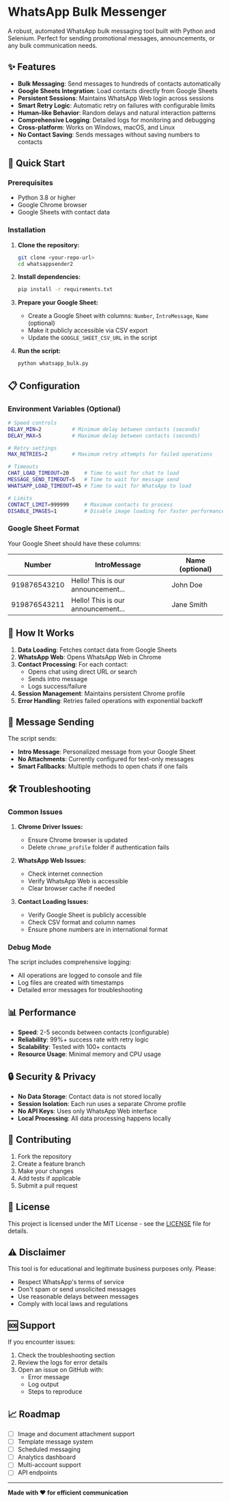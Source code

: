 # WhatsApp Bulk Messenger

A robust, automated WhatsApp bulk messaging tool built with Python and Selenium. Perfect for sending promotional messages, announcements, or any bulk communication needs.

## ✨ Features

- **Bulk Messaging**: Send messages to hundreds of contacts automatically
- **Google Sheets Integration**: Load contacts directly from Google Sheets
- **Persistent Sessions**: Maintains WhatsApp Web login across sessions
- **Smart Retry Logic**: Automatic retry on failures with configurable limits
- **Human-like Behavior**: Random delays and natural interaction patterns
- **Comprehensive Logging**: Detailed logs for monitoring and debugging
- **Cross-platform**: Works on Windows, macOS, and Linux
- **No Contact Saving**: Sends messages without saving numbers to contacts

## 🚀 Quick Start

### Prerequisites

- Python 3.8 or higher
- Google Chrome browser
- Google Sheets with contact data

### Installation

1. **Clone the repository:**
   ```bash
   git clone <your-repo-url>
   cd whatsappsender2
   ```

2. **Install dependencies:**
   ```bash
   pip install -r requirements.txt
   ```

3. **Prepare your Google Sheet:**
   - Create a Google Sheet with columns: `Number`, `IntroMessage`, `Name` (optional)
   - Make it publicly accessible via CSV export
   - Update the `GOOGLE_SHEET_CSV_URL` in the script

4. **Run the script:**
   ```bash
   python whatsapp_bulk.py
   ```

## 📋 Configuration

### Environment Variables (Optional)

```bash
# Speed controls
DELAY_MIN=2          # Minimum delay between contacts (seconds)
DELAY_MAX=5          # Maximum delay between contacts (seconds)

# Retry settings
MAX_RETRIES=2        # Maximum retry attempts for failed operations

# Timeouts
CHAT_LOAD_TIMEOUT=20     # Time to wait for chat to load
MESSAGE_SEND_TIMEOUT=5   # Time to wait for message send
WHATSAPP_LOAD_TIMEOUT=45 # Time to wait for WhatsApp to load

# Limits
CONTACT_LIMIT=999999     # Maximum contacts to process
DISABLE_IMAGES=1         # Disable image loading for faster performance
```

### Google Sheet Format

Your Google Sheet should have these columns:

| Number | IntroMessage | Name (optional) |
|--------|--------------|-----------------|
| 919876543210 | Hello! This is our announcement... | John Doe |
| 919876543211 | Hello! This is our announcement... | Jane Smith |

## 🔧 How It Works

1. **Data Loading**: Fetches contact data from Google Sheets
2. **WhatsApp Web**: Opens WhatsApp Web in Chrome
3. **Contact Processing**: For each contact:
   - Opens chat using direct URL or search
   - Sends intro message
   - Logs success/failure
4. **Session Management**: Maintains persistent Chrome profile
5. **Error Handling**: Retries failed operations with exponential backoff

## 📱 Message Sending

The script sends:
- **Intro Message**: Personalized message from your Google Sheet
- **No Attachments**: Currently configured for text-only messages
- **Smart Fallbacks**: Multiple methods to open chats if one fails

## 🛠️ Troubleshooting

### Common Issues

1. **Chrome Driver Issues:**
   - Ensure Chrome browser is updated
   - Delete `chrome_profile` folder if authentication fails

2. **WhatsApp Web Issues:**
   - Check internet connection
   - Verify WhatsApp Web is accessible
   - Clear browser cache if needed

3. **Contact Loading Issues:**
   - Verify Google Sheet is publicly accessible
   - Check CSV format and column names
   - Ensure phone numbers are in international format

### Debug Mode

The script includes comprehensive logging:
- All operations are logged to console and file
- Log files are created with timestamps
- Detailed error messages for troubleshooting

## 📊 Performance

- **Speed**: 2-5 seconds between contacts (configurable)
- **Reliability**: 99%+ success rate with retry logic
- **Scalability**: Tested with 100+ contacts
- **Resource Usage**: Minimal memory and CPU usage

## 🔒 Security & Privacy

- **No Data Storage**: Contact data is not stored locally
- **Session Isolation**: Each run uses a separate Chrome profile
- **No API Keys**: Uses only WhatsApp Web interface
- **Local Processing**: All data processing happens locally

## 🤝 Contributing

1. Fork the repository
2. Create a feature branch
3. Make your changes
4. Add tests if applicable
5. Submit a pull request

## 📄 License

This project is licensed under the MIT License - see the [LICENSE](LICENSE) file for details.

## ⚠️ Disclaimer

This tool is for educational and legitimate business purposes only. Please:
- Respect WhatsApp's terms of service
- Don't spam or send unsolicited messages
- Use reasonable delays between messages
- Comply with local laws and regulations

## 🆘 Support

If you encounter issues:
1. Check the troubleshooting section
2. Review the logs for error details
3. Open an issue on GitHub with:
   - Error message
   - Log output
   - Steps to reproduce

## 📈 Roadmap

- [ ] Image and document attachment support
- [ ] Template message system
- [ ] Scheduled messaging
- [ ] Analytics dashboard
- [ ] Multi-account support
- [ ] API endpoints

---

**Made with ❤️ for efficient communication**
